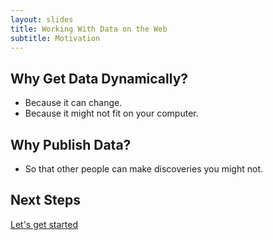 ```yaml
---
layout: slides
title: Working With Data on the Web
subtitle: Motivation
---
```

## Why Get Data Dynamically?

*   Because it can change.
*   Because it might not fit on your computer.

## Why Publish Data?

*   So that other people can make discoveries you might not.

## Next Steps

[Let's get started](01-getdata.html)
